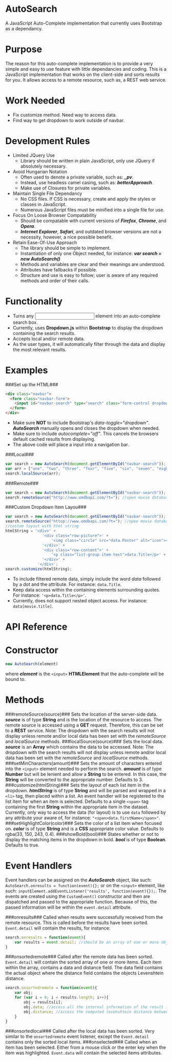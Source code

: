 AutoSearch
==========

A JavaScript Auto-Complete implementation that currently uses Bootstrap as a dependancy. 

Purpose
==========

The reason for this auto-complete implementation is to provide a very simple and easy to use feature with little dependancies and coding. This is a JavaScript implementation that works on the client-side and sorts results for you. It allows access to a remote resource, such as, a REST web service.  

Work Needed
==========

* Fix customize method. Need way to access data. 
* Find way to get dropdown to work outside of navbar.

Development Rules
==========

* Limited JQuery Use
  * Library should be written in plain JavaScript, only use JQuery if absolutely necessary.
* Avoid Hungarian Notation
  * Often used to denote a private variable, such as: ***_pv***.
  * Instead, use headless camel casing, such as: ***betterApproach***. 
  * Make use of Closures for private variables.
* Maintain Single File Dependancy
  * No CSS files. If CSS is necessary, create and apply the styles or classes in JavaScript.
  * Numerous JavaScript files must be minified into a single file for use.
* Focus On Loose Browser Compatability
  * Should be compatable with current versions of ***Firefox***, ***Chrome***, and ***Opera***.
  * ***Internet Explorer***, ***Safari***, and outdated browser versions are not a necessity, however, a nice possible benefit. 
* Retain Ease-Of-Use Approach
  * The library should be simple to implement.
  * Instantiation of only one Object needed, for instance: ***var search = new AutoSearch()***
  * Methods and variables are clear and their meanings are understood.
  * Attributes have fallbacks if possible.
  * Structure and use is easy to follow; user is aware of any required methods and order of their calls.

Functionality
==========

* Turns any <input> element into an auto-complete search box. 
* Currently, uses **Dropdown.js** within **Bootstrap** to display the dropdown containing the search results.
* Accepts local and/or remote data.
* As the user types, it will automatically filter through the data and display the most relevant results.

Examples
==========

###Set up the HTML###
```html
<div class="navbar">
  <form class="navbar-form">
    <input id="navbar-search" type="search" class="form-control dropdown-toggle" placeholder="search" autocomplete="off"></input>
  </form>
</div>
```
* Make sure **NOT** to include Bootstrap's *data-toggle="dropdown"*. ***AutoSearch*** manually opens and closes the dropdown when needed.
* Make sure to include *autocomplete="off"*. This cancels the browsers default cached results from displaying. 
* The above code will place a input into a navigation bar. 

###Local###
```javascript
var search = new AutoSearch(document.getElementById("navbar-search"));
var arr = ["one", "two", "three", "four", "five", "six", "seven", "eight", "nine", "ten"];
search.localSource(arr);
```

###Remote###
```javascript
var search = new AutoSearch(document.getElementById("navbar-search"));
search.remoteSource("http://www.omdbapi.com/?t="); //open movie database api
``` 

###Custom Dropdown Item Layou###
```javascript
var search = new AutoSearch(document.getElementById("navbar-search"));
search.remoteSource("httop://www.omdbapi.com/?t="); //open movie database api
//custom layout with html string
htmlString = '<div>' +
				'<div class="row-picture">' + 
					'<img class="circle" src="data.Poster" alt="icon"></img>' +
				'</div>' +
				'<div class="row-content">' +
					'<p class="list-group-item-text">data.Title</p>' +
				'</div>' +
			  '</div>';
search.customize(htmlString);
```
* To include filtered remote data, simply include the word *data* followed by a dot and the attribute. For instance: `data.Title`.
* Keep data access within the containing elements surrounding quotes. For instance: `'<p>data.Title</p>'`.
* Currently, does not support nested object access. For instance: `data[movie.title]`.

API Reference
==========

Constructor
==========

```javascript
new AutoSearch(element)
```
where ***element*** is the `<input>` **HTMLElement** that the auto-complete will be bound to.

Methods
==========

###remoteSource(source)###
Sets the location of the server-side data. ***source*** is of type **String** and is the location of the resource to access. The remote source is accessed using a **GET** request. Therefore, this can be set to a **REST** service. Note: The dropdown with the search results will not display unless remote and/or local data has been set with the *remoteSource* and *localSource* methods.
###localSource(source)###
Sets the local data. ***source*** is an **Array** which contains the data to be accessed. Note: The dropdown with the search results will not display unless remote and/or local data has been set with the *remoteSource* and *localSource* methods.
###setMinCharacters(amount)###
Sets the amount of characters entered into the `<input>` element needed to perform the search. ***amount*** is of type **Number** but will be lenient and allow a **String** to be entered. In this case, the **String** will be converted to the appropriate number. Defaults to 3.
###customize(htmlString)###
Sets the layout of each list item in the dropdown. ***htmlString*** is of type **String** and will be parsed and wrapped in a `<li>` tag, then placed within a list. An event handler will be registered to the list item for when an item is selected. Defaults to a single `<span>` tag containing the first **String** within the appropriate item in the dataset. Currently, only way to access the data (for layout) is to use `data` followed by any attribute your aware of, for instance: `"<span>data.firstName</span>"`.
###setHighlightColor(color)###
Sets the color of a list item when focused on. ***color*** is of type **String** and is a **CSS** appropriate color value. Defaults to rgba(33, 150, 243, 0.4).
###showBold(bool)###
States whether or not to display the matching items in the dropdown in bold. ***bool*** is of type **Boolean**. Defaults to true.

Event Handlers
==========

Event handlers can be assigned on the ***AutoSearch*** object, like such: `AutoSearch.onresults = function(event){};` or on the `<input>` element, like such: `inputElement.addEventListener('results', function(event){});`.
The events are created using the `CustomEvent()` constructor and then are dispatched and passed to the appropriate function. Because of this, the passed information will be within the `event.detail` attribute.

###onresults###
Called when results were successfully received from the remote resource. This is called before the results have been sorted. `Event.detail` will contain the results, for instance:
```javascript
search.onresults = function(event){
    var results = event.detail; //should be an array of one or more objects.
}
```
###onsortedremote###
Called after the remote data has been sorted. `Event.detail` will contain the sorted array of one or more items. Each item within the array, contains a data and distance field. The data field contains the actual object where the distance field contains the objects Levenshtein distance.
```javascript
search.onsortedremote = function(event){
	var obj;
    for (var i = 0; i < results.length; i++){
    	obj = results[i];
    	obj.data; //access all the internal information of the result item
    	obj.distance; //access the computed levenshtein distance between this object and the entered input
    }
}
```
###onsortedlocal###
Called after the local data has been sorted. Very similar to the `onsortedremote` event listener, except the `Event.detail` contains only the sorted local items.
###onselected###
Called when an item has been selected. Either from a mouse click or the enter key when the item was highlighted. `Event.data` will contain the selected items attributes.

